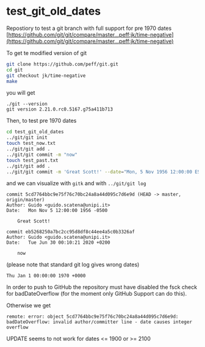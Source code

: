 # test_git_old_dates

Repostiory to test a git branch with full support for pre 1970 dates
[https://github.com/git/git/compare/master...peff:jk/time-negative](https://github.com/git/git/compare/master...peff:jk/time-negative)

To get te modified version of git

```bash
git clone https://github.com/peff/git.git
cd git
git checkout jk/time-negative
make
```

you will get

```
./git --version
git version 2.21.0.rc0.5167.g75a411b713
```

Then, to test pre 1970 dates

```bash
cd test_git_old_dates
../git/git init
touch test_now.txt
../git/git add .
../git/git commit -m "now"
touch test_past.txt
../git/git add .
../git/git commit -m 'Great Scott!' --date="Mon, 5 Nov 1956 12:00:00 EST"
```

and we can visualize with `gitk` 
and with `../git/git log`
```
commit 5cd7764bbc9e75f76c70bc24a8a44d095c7d6e9d (HEAD -> master, origin/master)
Author: Guido <guido.scatena@unipi.it>
Date:   Mon Nov 5 12:00:00 1956 -0500

    Great Scott!

commit eb5268250a7bc2cc95d8df8c44ee4a5c0b3326af
Author: Guido <guido.scatena@unipi.it>
Date:   Tue Jun 30 00:10:21 2020 +0200

    now
```

(please note that standard git log gives wrong dates)
```
Thu Jan 1 00:00:00 1970 +0000
```

In order to push to GitHub the repository must have
disabled the fsck check for badDateOverflow
(for the moment only GitHub Support can do this).

Otherwise we get
```
remote: error: object 5cd7764bbc9e75f76c70bc24a8a44d095c7d6e9d: badDateOverflow: invalid author/committer line - date causes integer overflow
```

UPDATE
seems to not work for dates <= 1900 or >= 2100

